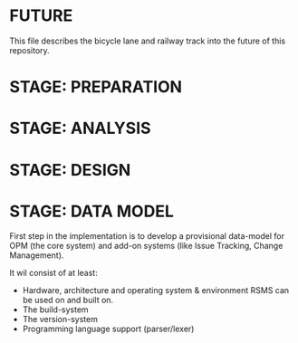 # FUTURE

This file describes the bicycle lane and railway track into the future of this repository.

# STAGE: PREPARATION


# STAGE: ANALYSIS


# STAGE: DESIGN


# STAGE: DATA MODEL

First step in the implementation is to develop a provisional data-model for OPM (the core system) and add-on systems 
(like Issue Tracking, Change Management).

It wil consist of at least:
* Hardware, architecture and operating system & environment RSMS can be used on and built on.
* The build-system
* The version-system
* Programming language support (parser/lexer)

